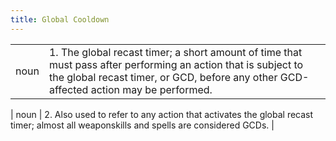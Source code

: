```yaml
---
title: Global Cooldown
---
```

| | |
| --- | --- |
| noun | 1.  	The global recast timer; a short amount of time that must pass after performing an action that is subject to the global recast timer, or GCD, before any other GCD-affected action may be performed. |

| noun | 2.  	Also used to refer to any action that activates the global recast timer; almost all weaponskills and spells are considered GCDs.	|
